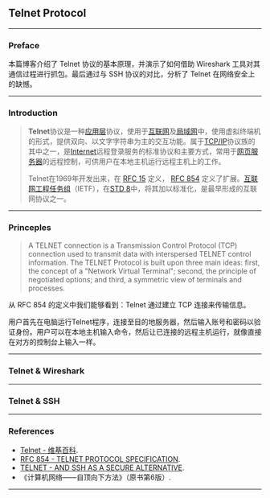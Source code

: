 ## Telnet Protocol

---

### Preface

本篇博客介绍了 Telnet 协议的基本原理，并演示了如何借助 Wireshark 工具对其通信过程进行抓包。最后通过与 SSH 协议的对比，分析了 Telnet 在网络安全上的缺憾。

---

### Introduction

> **Telnet**协议是一种[应用层](https://zh.wikipedia.org/wiki/%E5%BA%94%E7%94%A8%E5%B1%82)协议，使用于[互联网](https://zh.wikipedia.org/wiki/%E7%B6%B2%E9%9A%9B%E7%B6%B2%E8%B7%AF)及[局域网](https://zh.wikipedia.org/wiki/%E5%B1%80%E5%9F%9F%E7%BD%91)中，使用虚拟终端机的形式，提供双向、以文字字符串为主的交互功能。属于[TCP/IP](https://zh.wikipedia.org/wiki/TCP/IP)协议族的其中之一，是[Internet](https://zh.wikipedia.org/wiki/Internet)远程登录服务的标准协议和主要方式，常用于[网页服务器](https://zh.wikipedia.org/wiki/%E7%B6%B2%E9%A0%81%E4%BC%BA%E6%9C%8D%E5%99%A8)的远程控制，可供用户在本地主机运行远程主机上的工作。
>
> Telnet在1969年开发出来，在 [RFC 15](https://tools.ietf.org/html/rfc15) 定义， [RFC 854](https://tools.ietf.org/html/rfc854) 定义了扩展。[互联网工程任务组](https://zh.wikipedia.org/wiki/%E4%BA%92%E8%81%94%E7%BD%91%E5%B7%A5%E7%A8%8B%E4%BB%BB%E5%8A%A1%E7%BB%84)（IETF），在[STD 8](https://zh.wikipedia.org/w/index.php?title=STD_8&action=edit&redlink=1)中，将其加以标准化，是最早形成的互联网协议之一。

---

### Princeples

> A TELNET connection is a Transmission Control Protocol (TCP) connection used to transmit data with interspersed TELNET control information. The TELNET Protocol is built upon three main ideas:  first, the concept of a "Network Virtual Terminal"; second, the principle of negotiated options; and third, a symmetric view of terminals and processes.

从 RFC 854 的定义中我们能够看到：Telnet 通过建立 TCP 连接来传输信息。

用户首先在电脑运行Telnet程序，连接至目的地服务器，然后输入账号和密码以验证身份。用户可以在本地主机输入命令，然后让已连接的远程主机运行，就像直接在对方的控制台上输入一样。

---

### Telnet & Wireshark



---

### Telnet & SSH



---

### References

- [Telnet - 维基百科](https://zh.wikipedia.org/wiki/Telnet).
- [RFC 854 - TELNET PROTOCOL SPECIFICATION](https://tools.ietf.org/html/rfc854).
- [TELNET - AND SSH AS A SECURE ALTERNATIVE](https://www.ssh.com/ssh/telnet).
- 《计算机网络——自顶向下方法》（原书第6版）.

---